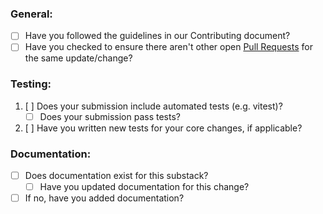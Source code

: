 ### General:

- [ ] Have you followed the guidelines in our Contributing document?
- [ ] Have you checked to ensure there aren't other open [Pull Requests](../../../pulls) for the same update/change?

### Testing:

1. [ ] Does your submission include automated tests (e.g. vitest)?
   - [ ] Does your submission pass tests?
2. [ ] Have you written new tests for your core changes, if applicable?

### Documentation:

- [ ] Does documentation exist for this substack?
  - [ ] Have you updated documentation for this change?
- [ ] If no, have you added documentation?
